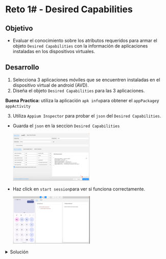 # Reto 1# - Desired Capabilities

## Objetivo

* Evaluar el conocimiento sobre los atributos requeridos para armar el objeto `Desired Capabilities` con la información de aplicaciones instaladas en los dispositivos virtuales.

## Desarrollo

1. Selecciona 3 aplicaciones móviles que se encuentren instaladas en el dispositivo virtual de android (AVD).
2. Diseña el objeto `Desired Capabilities` para las 3 aplicaciones. 

__Buena Practica:__ utiliza la aplicación `apk info`para obtener el `appPackage`y `appActivity`

3. Utiliza `Appium Inspector` para probar el `json` del `Desired Capabilities`. 

- Guarda el `json` en la seccion `Desired Capabilities`

    <img src="assets/appium_inspector1.png" width="50%"> 

- Haz click en `start session`para ver si funciona correctamente.

    <img src="assets/appium_inspector2.png" width="50%"> 



<details>
  <summary> Solución </summary>

```Json
    {
    "appium:deviceName": "emulator-5554",
    "platformName": "android",
    "appium:platformVersion": "12",
    "appium:automationName": "uiautomator2",
    "appium:appPackage": "com.google.android.calculator",
    "appium:appActivity": "com.android.calculator2.Calculator"
    }
```
</details>